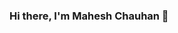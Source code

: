 ### Hi there, I'm Mahesh Chauhan 👋

<!--
**maheshmechengg/maheshmechengg** is a ✨ _special_ ✨ repository because its `README.md` (this file) appears on your GitHub profile.

Here are some ideas to get you started:

- 🔭 I’m currently working on NLP Specialized tasks for Call classifications using state of the Art models
- 🌱 I’m currently learning MLOps, OpenCV utilization for basic tasks
- 👯 I’m looking to collaborate on Computer vision
- 🤔 I’m looking for help with ...
- 💬 Ask me about ...
- 📫 How to reach me:
⦿ Follow me on https://www.kaggle.com/maheshmec🌐
⦿ Connect with me on https://www.linkedin.com/in/mahesh-chauhan-229b6512/ 👨🏻‍💻
⦿ Shoot Me an maheshmechenggi@gmail.com 💌
- 😄 Pronouns: ...
- ⚡ Fun fact: ...
-->
